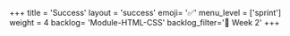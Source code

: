 +++
title = 'Success'
layout = 'success'
emoji= '✅'
menu_level = ['sprint']
weight = 4
backlog= 'Module-HTML-CSS'
backlog_filter='📅 Week 2'
+++
